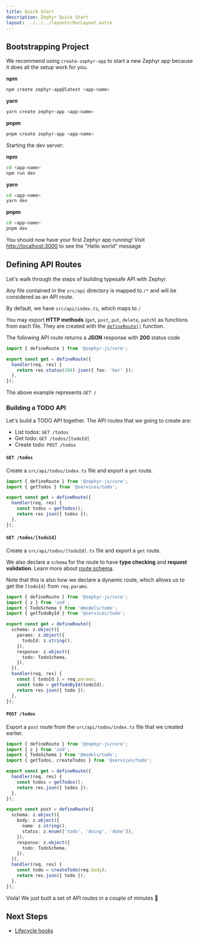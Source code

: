 ```yaml
---
title: Quick Start
description: Zephyr Quick Start
layout: ../../../layouts/DocLayout.astro
---
```


## Bootstrapping Project

We recommend using `create-zephyr-app` to start a new Zephyr app because it does all the setup work for you.

**npm**

```bash
npm create zephyr-app@latest <app-name>
```

**yarn**

```bash
yarn create zephyr-app <app-name>
```

**pnpm**

```bash
pnpm create zephyr-app <app-name>
```

Starting the dev server:

**npm**

```bash
cd <app-name>
npm run dev
```

**yarn**

```bash
cd <app-name>
yarn dev
```

**pnpm**

```bash
cd <app-name>
pnpm dev
```

You should now have your first Zephyr app running!
Visit [http://localhost:3000](http://localhost:3000) to see the "Hello world" message

## Defining API Routes

Let's walk through the steps of building typesafe API with Zephyr.

Any file contained in the `src/api` directory is mapped to `/*` and will be considered as an API route.

By default, we have `src/api/index.ts`, which maps to `/`

You may export **HTTP methods** (`get`, `post`, `put`, `delete`, `patch`) as functions from each file. They are created with the [`defineRoute()`](/docs/core/define-route) function.

The following API route returns a **JSON** response with **200** status code

```ts title="src/api/index.ts"
import { defineRoute } from '@zephyr-js/core';

export const get = defineRoute({
  handler(req, res) {
    return res.status(200).json({ foo: 'bar' });
  },
});
```

The above example represents `GET /`

### Building a TODO API

Let's build a TODO API together.
The API routes that we going to create are:

- List todos: `GET /todos`
- Get todo: `GET /todos/[todoId]`
- Create todo: `POST /todos`

#### `GET /todos`

Create a `src/api/todos/index.ts` file and export a `get` route.

```ts title="src/api/todos/index.ts"
import { defineRoute } from '@zephyr-js/core';
import { getTodos } from '@services/todo';

export const get = defineRoute({
  handler(req, res) {
    const todos = getTodos();
    return res.json({ todos });
  },
});
```

#### `GET /todos/[todoId]`

Create a `src/api/todos/[todoId].ts` file and export a `get` route.

We also declare a `schema` for the route to have **type checking** and **request validation**. Learn more about [route schema](/docs/core/define-route.md#declaring-schema).

Note that this is also how we declare a dynamic route, which allows us to get the `[todoId]` from `req.params`.

```ts title="src/api/todos/[todoId].ts"
import { defineRoute } from '@zephyr-js/core';
import { z } from 'zod';
import { TodoSchema } from '@models/todo';
import { getTodoById } from '@services/todo';

export const get = defineRoute({
  schema: z.object({
    params: z.object({
      todoId: z.string(),
    }),
    response: z.object({
      todo: TodoSchema,
    }),
  }),
  handler(req, res) {
    const { todoId } = req.params;
    const todo = getTodoById(todoId);
    return res.json({ todo });
  },
});
```

#### `POST /todos`

Export a `post` route from the `src/api/todos/index.ts` file that we created earlier.

```ts title="src/api/todos/index.ts"
import { defineRoute } from '@zephyr-js/core';
import { z } from 'zod';
import { TodoSchema } from '@models/todo';
import { getTodos, createTodos } from '@services/todo';

export const get = defineRoute({
  handler(req, res) {
    const todos = getTodos();
    return res.json({ todos });
  },
});

export const post = defineRoute({
  schema: z.object({
    body: z.object({
      name: z.string(),
      status: z.enum(['todo', 'doing', 'done']),
    }),
    response: z.object({
      todo: TodoSchema,
    }),
  }),
  handler(req, res) {
    const todo = createTodo(req.body);
    return res.json({ todo });
  },
});
```

Viola! We just built a set of API routes in a couple of minutes 🎉

## Next Steps

- [Lifecycle hooks](/docs/core/lifecycle-hooks.md)
